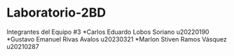 # Laboratorio-2BD

Integrantes del Equipo #3
*Carlos Eduardo Lobos Soriano u20220190
*Gustavo Emanuel Rivas Avalos u20230321
*Marlon Stiven Ramos Vásquez u20210287
